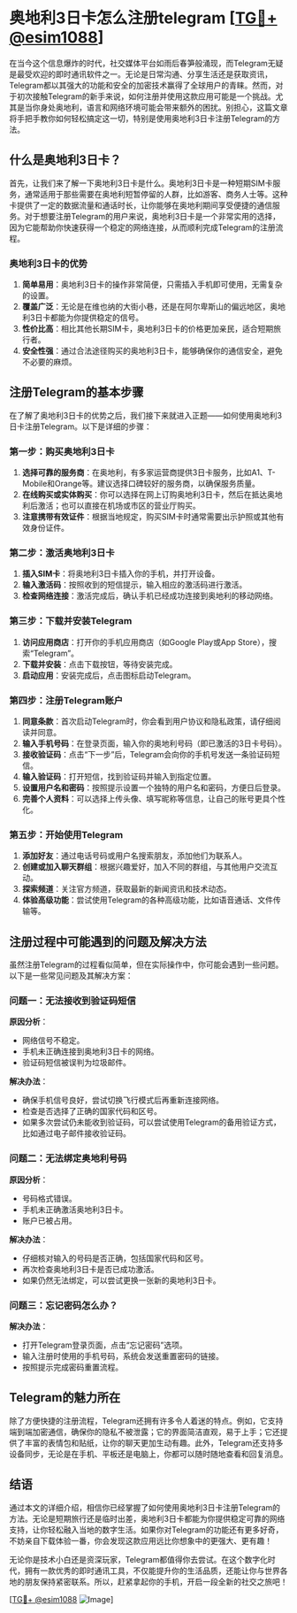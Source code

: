 # 奥地利3日卡怎么注册telegram [[TG💪+ @esim1088](https://t.me/s/esim1088)]

在当今这个信息爆炸的时代，社交媒体平台如雨后春笋般涌现，而Telegram无疑是最受欢迎的即时通讯软件之一。无论是日常沟通、分享生活还是获取资讯，Telegram都以其强大的功能和安全的加密技术赢得了全球用户的青睐。然而，对于初次接触Telegram的新手来说，如何注册并使用这款应用可能是一个挑战。尤其是当你身处奥地利，语言和网络环境可能会带来额外的困扰。别担心，这篇文章将手把手教你如何轻松搞定这一切，特别是使用奥地利3日卡注册Telegram的方法。

## 什么是奥地利3日卡？

首先，让我们来了解一下奥地利3日卡是什么。奥地利3日卡是一种短期SIM卡服务，通常适用于那些需要在奥地利短暂停留的人群，比如游客、商务人士等。这种卡提供了一定的数据流量和通话时长，让你能够在奥地利期间享受便捷的通信服务。对于想要注册Telegram的用户来说，奥地利3日卡是一个非常实用的选择，因为它能帮助你快速获得一个稳定的网络连接，从而顺利完成Telegram的注册流程。

### 奥地利3日卡的优势

1. **简单易用**：奥地利3日卡的操作非常简便，只需插入手机即可使用，无需复杂的设置。
2. **覆盖广泛**：无论是在维也纳的大街小巷，还是在阿尔卑斯山的偏远地区，奥地利3日卡都能为你提供稳定的信号。
3. **性价比高**：相比其他长期SIM卡，奥地利3日卡的价格更加亲民，适合短期旅行者。
4. **安全性强**：通过合法途径购买的奥地利3日卡，能够确保你的通信安全，避免不必要的麻烦。

## 注册Telegram的基本步骤

在了解了奥地利3日卡的优势之后，我们接下来就进入正题——如何使用奥地利3日卡注册Telegram。以下是详细的步骤：

### 第一步：购买奥地利3日卡

1. **选择可靠的服务商**：在奥地利，有多家运营商提供3日卡服务，比如A1、T-Mobile和Orange等。建议选择口碑较好的服务商，以确保服务质量。
2. **在线购买或实体购买**：你可以选择在网上订购奥地利3日卡，然后在抵达奥地利后激活；也可以直接在机场或市区的营业厅购买。
3. **注意携带有效证件**：根据当地规定，购买SIM卡时通常需要出示护照或其他有效身份证件。

### 第二步：激活奥地利3日卡

1. **插入SIM卡**：将奥地利3日卡插入你的手机，并打开设备。
2. **输入激活码**：按照收到的短信提示，输入相应的激活码进行激活。
3. **检查网络连接**：激活完成后，确认手机已经成功连接到奥地利的移动网络。

### 第三步：下载并安装Telegram

1. **访问应用商店**：打开你的手机应用商店（如Google Play或App Store），搜索“Telegram”。
2. **下载并安装**：点击下载按钮，等待安装完成。
3. **启动应用**：安装完成后，点击图标启动Telegram。

### 第四步：注册Telegram账户

1. **同意条款**：首次启动Telegram时，你会看到用户协议和隐私政策，请仔细阅读并同意。
2. **输入手机号码**：在登录页面，输入你的奥地利号码（即已激活的3日卡号码）。
3. **接收验证码**：点击“下一步”后，Telegram会向你的手机号发送一条验证码短信。
4. **输入验证码**：打开短信，找到验证码并输入到指定位置。
5. **设置用户名和密码**：按照提示设置一个独特的用户名和密码，方便日后登录。
6. **完善个人资料**：可以选择上传头像、填写昵称等信息，让自己的账号更具个性化。

### 第五步：开始使用Telegram

1. **添加好友**：通过电话号码或用户名搜索朋友，添加他们为联系人。
2. **创建或加入聊天群组**：根据兴趣爱好，加入不同的群组，与其他用户交流互动。
3. **探索频道**：关注官方频道，获取最新的新闻资讯和技术动态。
4. **体验高级功能**：尝试使用Telegram的各种高级功能，比如语音通话、文件传输等。

## 注册过程中可能遇到的问题及解决方法

虽然注册Telegram的过程看似简单，但在实际操作中，你可能会遇到一些问题。以下是一些常见问题及其解决方案：

### 问题一：无法接收到验证码短信

**原因分析**：
- 网络信号不稳定。
- 手机未正确连接到奥地利3日卡的网络。
- 验证码短信被误判为垃圾邮件。

**解决办法**：
- 确保手机信号良好，尝试切换飞行模式后再重新连接网络。
- 检查是否选择了正确的国家代码和区号。
- 如果多次尝试仍未能收到验证码，可以尝试使用Telegram的备用验证方式，比如通过电子邮件接收验证码。

### 问题二：无法绑定奥地利号码

**原因分析**：
- 号码格式错误。
- 手机未正确激活奥地利3日卡。
- 账户已被占用。

**解决办法**：
- 仔细核对输入的号码是否正确，包括国家代码和区号。
- 再次检查奥地利3日卡是否已成功激活。
- 如果仍然无法绑定，可以尝试更换一张新的奥地利3日卡。

### 问题三：忘记密码怎么办？

**解决办法**：
- 打开Telegram登录页面，点击“忘记密码”选项。
- 输入注册时使用的手机号码，系统会发送重置密码的链接。
- 按照提示完成密码重置流程。

## Telegram的魅力所在

除了方便快捷的注册流程，Telegram还拥有许多令人着迷的特点。例如，它支持端到端加密通信，确保你的隐私不被泄露；它的界面简洁直观，易于上手；它还提供了丰富的表情包和贴纸，让你的聊天更加生动有趣。此外，Telegram还支持多设备同步，无论是在手机、平板还是电脑上，你都可以随时随地查看和回复消息。

## 结语

通过本文的详细介绍，相信你已经掌握了如何使用奥地利3日卡注册Telegram的方法。无论是短期旅行还是临时出差，奥地利3日卡都能为你提供稳定可靠的网络支持，让你轻松融入当地的数字生活。如果你对Telegram的功能还有更多好奇，不妨亲自下载体验一番，你会发现这款应用远比你想象中的更强大、更有趣！

无论你是技术小白还是资深玩家，Telegram都值得你去尝试。在这个数字化时代，拥有一款优秀的即时通讯工具，不仅能提升你的生活品质，还能让你与世界各地的朋友保持紧密联系。所以，赶紧拿起你的手机，开启一段全新的社交之旅吧！

[[TG💪+ @esim1088](https://t.me/s/esim1088) ![Image](https://i.postimg.cc/4NQfJmqS/Snipaste-2025-05-13-00-14-12.png)]